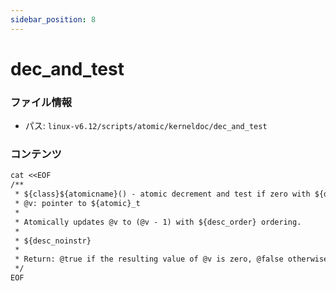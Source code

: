 ```yaml
---
sidebar_position: 8
---
```

# dec_and_test

### ファイル情報

- パス: `linux-v6.12/scripts/atomic/kerneldoc/dec_and_test`

### コンテンツ

```txt
cat <<EOF
/**
 * ${class}${atomicname}() - atomic decrement and test if zero with ${desc_order} ordering
 * @v: pointer to ${atomic}_t
 *
 * Atomically updates @v to (@v - 1) with ${desc_order} ordering.
 *
 * ${desc_noinstr}
 *
 * Return: @true if the resulting value of @v is zero, @false otherwise.
 */
EOF

```

